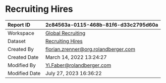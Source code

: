 



# Recruiting Hires

|Report ID|2c84563a-0115-468b-81f6-d33c2795d60a|
| :--- | :--- |
|Workspace|[Global Recruiting](../Workspaces/Global-Recruiting.md)|
|Dataset|[Recruiting Hires](../Datasets/Recruiting-Hires.md)|
|Created By|florian.zrenner@org.rolandberger.com|
|Created Date|March 14, 2022 13:24:27|
|Modified By|Yi.Faber@rolandberger.com|
|Modified Date|July 27, 2023 16:36:22|
